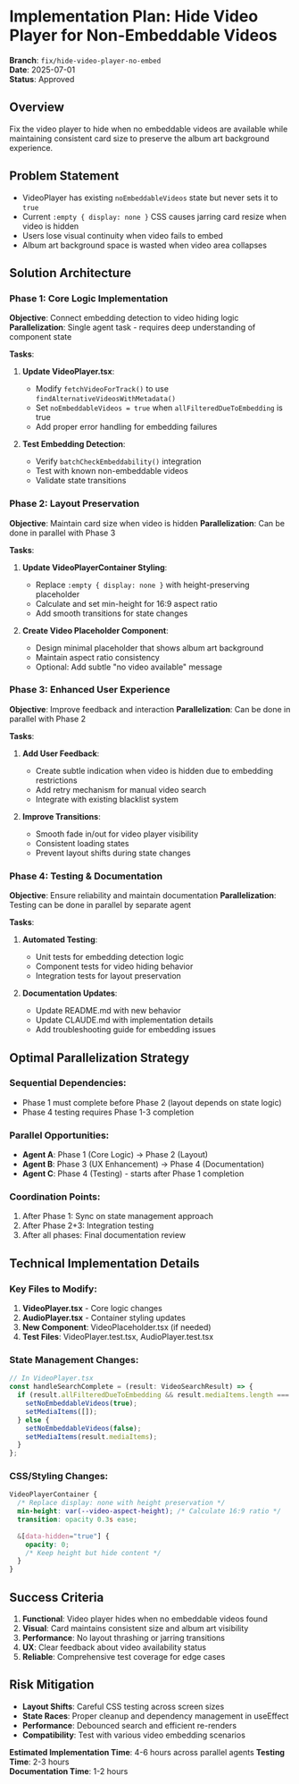 # Implementation Plan: Hide Video Player for Non-Embeddable Videos

**Branch**: `fix/hide-video-player-no-embed`  
**Date**: 2025-07-01  
**Status**: Approved

## Overview
Fix the video player to hide when no embeddable videos are available while maintaining consistent card size to preserve the album art background experience.

## Problem Statement
- VideoPlayer has existing `noEmbeddableVideos` state but never sets it to `true`
- Current `:empty { display: none }` CSS causes jarring card resize when video is hidden
- Users lose visual continuity when video fails to embed
- Album art background space is wasted when video area collapses

## Solution Architecture

### Phase 1: Core Logic Implementation
**Objective**: Connect embedding detection to video hiding logic
**Parallelization**: Single agent task - requires deep understanding of component state

**Tasks**:
1. **Update VideoPlayer.tsx**:
   - Modify `fetchVideoForTrack()` to use `findAlternativeVideosWithMetadata()`
   - Set `noEmbeddableVideos = true` when `allFilteredDueToEmbedding` is true
   - Add proper error handling for embedding failures

2. **Test Embedding Detection**:
   - Verify `batchCheckEmbeddability()` integration
   - Test with known non-embeddable videos
   - Validate state transitions

### Phase 2: Layout Preservation
**Objective**: Maintain card size when video is hidden
**Parallelization**: Can be done in parallel with Phase 3

**Tasks**:
1. **Update VideoPlayerContainer Styling**:
   - Replace `:empty { display: none }` with height-preserving placeholder
   - Calculate and set min-height for 16:9 aspect ratio
   - Add smooth transitions for state changes

2. **Create Video Placeholder Component**:
   - Design minimal placeholder that shows album art background
   - Maintain aspect ratio consistency
   - Optional: Add subtle "no video available" message

### Phase 3: Enhanced User Experience
**Objective**: Improve feedback and interaction
**Parallelization**: Can be done in parallel with Phase 2

**Tasks**:
1. **Add User Feedback**:
   - Create subtle indication when video is hidden due to embedding restrictions
   - Add retry mechanism for manual video search
   - Integrate with existing blacklist system

2. **Improve Transitions**:
   - Smooth fade in/out for video player visibility
   - Consistent loading states
   - Prevent layout shifts during state changes

### Phase 4: Testing & Documentation
**Objective**: Ensure reliability and maintain documentation
**Parallelization**: Testing can be done in parallel by separate agent

**Tasks**:
1. **Automated Testing**:
   - Unit tests for embedding detection logic
   - Component tests for video hiding behavior
   - Integration tests for layout preservation

2. **Documentation Updates**:
   - Update README.md with new behavior
   - Update CLAUDE.md with implementation details
   - Add troubleshooting guide for embedding issues

## Optimal Parallelization Strategy

### Sequential Dependencies:
- Phase 1 must complete before Phase 2 (layout depends on state logic)
- Phase 4 testing requires Phase 1-3 completion

### Parallel Opportunities:
- **Agent A**: Phase 1 (Core Logic) → Phase 2 (Layout)
- **Agent B**: Phase 3 (UX Enhancement) → Phase 4 (Documentation)
- **Agent C**: Phase 4 (Testing) - starts after Phase 1 completion

### Coordination Points:
1. After Phase 1: Sync on state management approach
2. After Phase 2+3: Integration testing
3. After all phases: Final documentation review

## Technical Implementation Details

### Key Files to Modify:
1. **VideoPlayer.tsx** - Core logic changes
2. **AudioPlayer.tsx** - Container styling updates  
3. **New Component**: VideoPlaceholder.tsx (if needed)
4. **Test Files**: VideoPlayer.test.tsx, AudioPlayer.test.tsx

### State Management Changes:
```typescript
// In VideoPlayer.tsx
const handleSearchComplete = (result: VideoSearchResult) => {
  if (result.allFilteredDueToEmbedding && result.mediaItems.length === 0) {
    setNoEmbeddableVideos(true);
    setMediaItems([]);
  } else {
    setNoEmbeddableVideos(false);
    setMediaItems(result.mediaItems);
  }
};
```

### CSS/Styling Changes:
```css
VideoPlayerContainer {
  /* Replace display: none with height preservation */
  min-height: var(--video-aspect-height); /* Calculate 16:9 ratio */
  transition: opacity 0.3s ease;
  
  &[data-hidden="true"] {
    opacity: 0;
    /* Keep height but hide content */
  }
}
```

## Success Criteria
1. **Functional**: Video player hides when no embeddable videos found
2. **Visual**: Card maintains consistent size and album art visibility
3. **Performance**: No layout thrashing or jarring transitions
4. **UX**: Clear feedback about video availability status
5. **Reliable**: Comprehensive test coverage for edge cases

## Risk Mitigation
- **Layout Shifts**: Careful CSS testing across screen sizes
- **State Races**: Proper cleanup and dependency management in useEffect
- **Performance**: Debounced search and efficient re-renders
- **Compatibility**: Test with various video embedding scenarios

**Estimated Implementation Time**: 4-6 hours across parallel agents
**Testing Time**: 2-3 hours  
**Documentation Time**: 1-2 hours